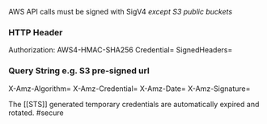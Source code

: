 AWS API calls must be signed with SigV4 *except S3 public buckets*

### HTTP Header
Authorization: AWS4-HMAC-SHA256 Credential=
SignedHeaders=

### Query String e.g. S3 pre-signed url
X-Amz-Algorithm=
X-Amz-Credential=
X-Amz-Date=
X-Amz-Signature=

The [[STS]] generated temporary credentials are automatically expired and rotated. #secure 

